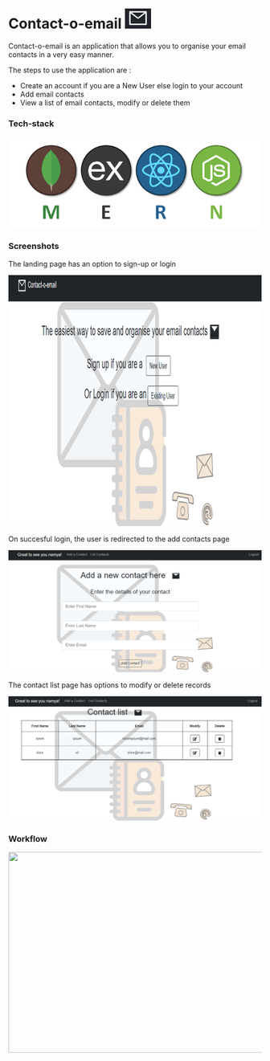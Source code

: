 # Contact-o-email ![MERN](./assets/mail.PNG?raw=true "mail")

Contact-o-email is an application that allows you to organise your email contacts in a very easy manner.

The steps to use the application are : 
- Create an account if you are a New User else login to your account
- Add email contacts
- View a list of email contacts, modify or delete them


### Tech-stack
<img src="./assets/mern.png"/>

### Screenshots

The landing page has an option to sign-up or login

<img src="./assets/landing.PNG" width="650" height="500"/>

On succesful login, the user is redirected to the add contacts page

<img src="./assets/add_contact.PNG"/>

The contact list page has options to modify or delete records

<img src="./assets/list.PNG"/>

### Workflow

<image src="./assets/process.gif?raw=true" width="650" height="400"/>
